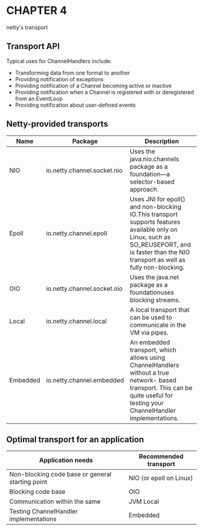 # CHAPTER 4

netty's transport

## Transport API

Typical uses for ChannelHandlers include:

- Transforming data from one format to another
- Providing notification of exceptions
- Providing notification of a Channel becoming active or inactive
- Providing notification when a Channel is registered with or deregistered from an EventLoop
- Providing notification about user-defined events

## Netty-provided transports

Name    | Package | Description
----    | --------| ------------
NIO     | io.netty.channel.socket.nio |  Uses the java.nio.channels package as a foundation—a selector-based approach.
Epoll   | io.netty.channel.epoll      |  Uses JNI for epoll() and non-blocking IO.This transport supports features available only on Linux, such as SO_REUSEPORT, and is faster than the NIO transport as well as fully non-blocking.
OIO     | io.netty.channel.socket.oio | Uses the java.net package as a foundationuses blocking streams.
Local   | io.netty.channel.local      | A local transport that can be used to communicate in the VM via pipes.
Embedded| io.netty.channel.embedded   | An embedded transport, which allows using ChannelHandlers without a true network- based transport. This can be quite useful for testing your ChannelHandler implementations.

## Optimal transport for an application

Application needs                       | Recommended transport
-----------------                       | ---------------------
Non-blocking code base or general starting point | NIO (or epoll on Linux)
Blocking code base                      | OIO
Communication within the same           | JVM Local
Testing ChannelHandler implementations  | Embedded
